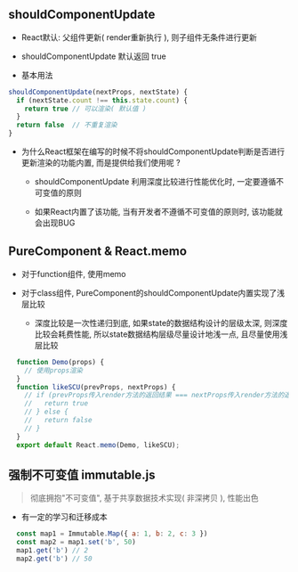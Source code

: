 ## shouldComponentUpdate

- React默认: 父组件更新( render重新执行 ), 则子组件无条件进行更新

- shouldComponentUpdate 默认返回 true

- 基本用法

```js
shouldComponentUpdate(nextProps, nextState) {
  if (nextState.count !== this.state.count) {
    return true // 可以渲染( 默认值 )
  }
  return false  // 不重复渲染
}
```

- 为什么React框架在编写的时候不将shouldComponentUpdate判断是否进行更新渲染的功能内置, 而是提供给我们使用呢 ?

  - shouldComponentUpdate 利用深度比较进行性能优化时, 一定要遵循不可变值的原则

  - 如果React内置了该功能, 当有开发者不遵循不可变值的原则时, 该功能就会出现BUG

## PureComponent & React.memo

- 对于function组件, 使用memo

- 对于class组件, PureComponent的shouldComponentUpdate内置实现了浅层比较

  - 深度比较是一次性递归到底, 如果state的数据结构设计的层级太深, 则深度比较会耗费性能, 所以state数据结构层级尽量设计地浅一点, 且尽量使用浅层比较

```js
  function Demo(props) {
    // 使用props渲染
  }
  function likeSCU(prevProps, nextProps) {
    // if (prevProps传入render方法的返回结果 === nextProps传入render方法的返回结果) {
    //   return true
    // } else {
    //   return false
    // }
  }
  export default React.memo(Demo, likeSCU);
```

## 强制不可变值 immutable.js

> 彻底拥抱"不可变值", 基于共享数据技术实现( 非深拷贝 ), 性能出色

- 有一定的学习和迁移成本

```js
  const map1 = Immutable.Map({ a: 1, b: 2, c: 3 })
  const map2 = map1.set('b', 50)
  map1.get('b') // 2
  map2.get('b') // 50
```
